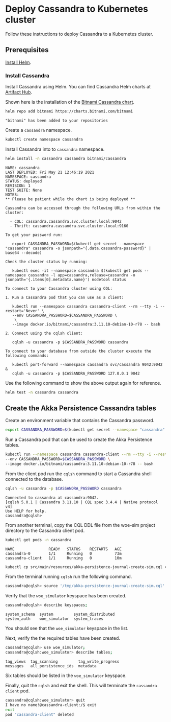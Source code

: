 
# Deploy Cassandra to Kubernetes cluster

Follow these instructions to deploy Cassandra to a Kubernetes cluster.

## Prerequisites

[Install Helm](https://helm.sh/docs/intro/install/).

### Install Cassandra

Install Cassandra using Helm. You can find Cassandra Helm charts at [Artifact Hub](https://artifacthub.io/).

Shown here is the installation of the [Bitnami Cassandra chart](https://artifacthub.io/packages/helm/bitnami/cassandra).

~~~bash
helm repo add bitnami https://charts.bitnami.com/bitnami
~~~

~~~text
"bitnami" has been added to your repositories
~~~

Create a `cassandra` namespace.

~~~bash
kubectl create namespace cassandra
~~~

Install Cassandra into to `cassandra` namespace.

~~~bash
helm install -n cassandra cassandra bitnami/cassandra
~~~

~~~text
NAME: cassandra
LAST DEPLOYED: Fri May 21 12:46:19 2021
NAMESPACE: cassandra
STATUS: deployed
REVISION: 1
TEST SUITE: None
NOTES:
** Please be patient while the chart is being deployed **

Cassandra can be accessed through the following URLs from within the cluster:

  - CQL: cassandra.cassandra.svc.cluster.local:9042
  - Thrift: cassandra.cassandra.svc.cluster.local:9160

To get your password run:

   export CASSANDRA_PASSWORD=$(kubectl get secret --namespace "cassandra" cassandra -o jsonpath="{.data.cassandra-password}" | base64 --decode)

Check the cluster status by running:

   kubectl exec -it --namespace cassandra $(kubectl get pods --namespace cassandra -l app=cassandra,release=cassandra -o jsonpath='{.items[0].metadata.name}') nodetool status

To connect to your Cassandra cluster using CQL:

1. Run a Cassandra pod that you can use as a client:

   kubectl run --namespace cassandra cassandra-client --rm --tty -i --restart='Never' \
   --env CASSANDRA_PASSWORD=$CASSANDRA_PASSWORD \
    \
   --image docker.io/bitnami/cassandra:3.11.10-debian-10-r78 -- bash

2. Connect using the cqlsh client:

   cqlsh -u cassandra -p $CASSANDRA_PASSWORD cassandra

To connect to your database from outside the cluster execute the following commands:

   kubectl port-forward --namespace cassandra svc/cassandra 9042:9042 &
   cqlsh -u cassandra -p $CASSANDRA_PASSWORD 127.0.0.1 9042
~~~

Use the following command to show the above output again for reference.

~~~bash
helm test -n cassandra cassandra
~~~

## Create the Akka Persistence Cassandra tables

Create an environment variable that contains the Cassandra password.

~~~bash
export CASSANDRA_PASSWORD=$(kubectl get secret --namespace "cassandra" cassandra -o jsonpath="{.data.cassandra-password}" | base64 --decode)
~~~

Run a Cassandra pod that can be used to create the Akka Persistence tables.

~~~bash
kubectl run --namespace cassandra cassandra-client --rm --tty -i --restart='Never' \
--env CASSANDRA_PASSWORD=$CASSANDRA_PASSWORD \
--image docker.io/bitnami/cassandra:3.11.10-debian-10-r78 -- bash
~~~

From the client pod run the `cqlsh` command to start a Cassandra shell connected to the database.

~~~bash
cqlsh -u cassandra -p $CASSANDRA_PASSWORD cassandra
~~~

~~~text
Connected to cassandra at cassandra:9042.
[cqlsh 5.0.1 | Cassandra 3.11.10 | CQL spec 3.4.4 | Native protocol v4]
Use HELP for help.
cassandra@cqlsh>
~~~

From another terminal, copy the CQL DDL file from the woe-sim project directory to the Cassandra client pod.

~~~bash
kubectl get pods -n cassandra
~~~

~~~text
NAME               READY   STATUS    RESTARTS   AGE
cassandra-0        1/1     Running   0          73m
cassandra-client   1/1     Running   0          10m
~~~

~~~bash
kubectl cp src/main/resources/akka-persistence-journal-create-sim.cql cassandra/cassandra-client:/tmp
~~~

From the terminal running `cqlsh` run the following command.

~~~bash
cassandra@cqlsh> source '/tmp/akka-persistence-journal-create-sim.cql'
~~~

Verify that the `woe_simulator` keyspace has been created.

~~~bash
cassandra@cqlsh> describe keyspaces;
~~~

~~~text
system_schema  system         system_distributed
system_auth    woe_simulator  system_traces
~~~

You should see that the `woe_simulator` keyspace in the list.

Next, verify the the required tables have been created.

~~~bash
cassandra@cqlsh> use woe_simulator;
cassandra@cqlsh:woe_simulator> describe tables;
~~~

~~~text
tag_views  tag_scanning         tag_write_progress
messages   all_persistence_ids  metadata
~~~

Six tables should be listed in the `woe_simulator` keyspace.

Finally, quit the `cqlsh` and exit the shell. This will terminate the `cassandra-client` pod.

~~~bash
cassandra@cqlsh:woe_simulator> quit
I have no name!@cassandra-client:/$ exit
exit
pod "cassandra-client" deleted
~~~
